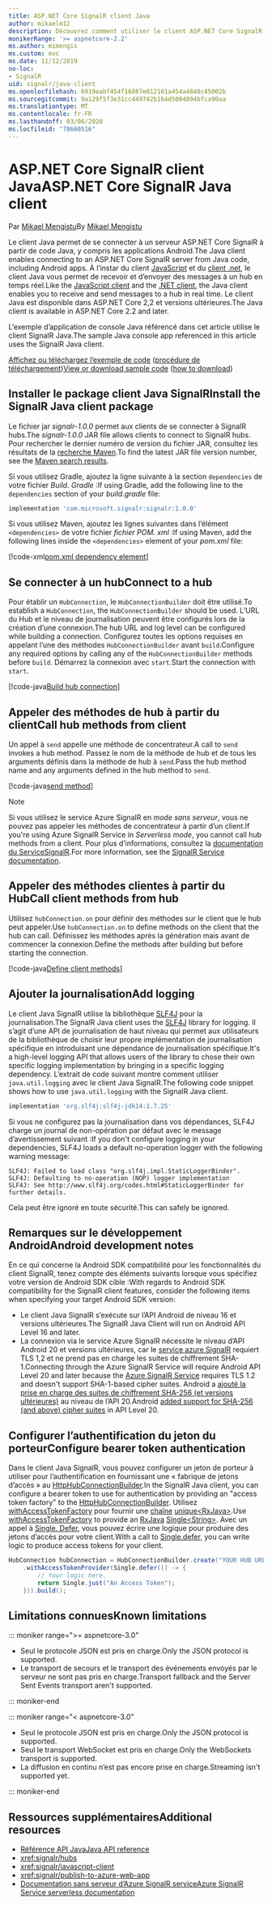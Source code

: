 ```yaml
---
title: ASP.NET Core SignalR client Java
author: mikaelm12
description: Découvrez comment utiliser le client ASP.NET Core SignalR Java.
monikerRange: '>= aspnetcore-2.2'
ms.author: mimengis
ms.custom: mvc
ms.date: 11/12/2019
no-loc:
- SignalR
uid: signalr/java-client
ms.openlocfilehash: 6919eabf454f16887e012161a454a4848c45002b
ms.sourcegitcommit: 9a129f5f3e31cc449742b164d5004894bfca90aa
ms.translationtype: MT
ms.contentlocale: fr-FR
ms.lasthandoff: 03/06/2020
ms.locfileid: "78660516"
---
```

# <a name="aspnet-core-opno-locsignalr-java-client"></a><span data-ttu-id="5144c-103">ASP.NET Core SignalR client Java</span><span class="sxs-lookup"><span data-stu-id="5144c-103">ASP.NET Core SignalR Java client</span></span>

<span data-ttu-id="5144c-104">Par [Mikael Mengistu](https://twitter.com/MikaelM_12)</span><span class="sxs-lookup"><span data-stu-id="5144c-104">By [Mikael Mengistu](https://twitter.com/MikaelM_12)</span></span>

<span data-ttu-id="5144c-105">Le client Java permet de se connecter à un serveur ASP.NET Core SignalR à partir de code Java, y compris les applications Android.</span><span class="sxs-lookup"><span data-stu-id="5144c-105">The Java client enables connecting to an ASP.NET Core SignalR server from Java code, including Android apps.</span></span> <span data-ttu-id="5144c-106">À l’instar du client [JavaScript](xref:signalr/javascript-client) et du [client .net](xref:signalr/dotnet-client), le client Java vous permet de recevoir et d’envoyer des messages à un hub en temps réel.</span><span class="sxs-lookup"><span data-stu-id="5144c-106">Like the [JavaScript client](xref:signalr/javascript-client) and the [.NET client](xref:signalr/dotnet-client), the Java client enables you to receive and send messages to a hub in real time.</span></span> <span data-ttu-id="5144c-107">Le client Java est disponible dans ASP.NET Core 2,2 et versions ultérieures.</span><span class="sxs-lookup"><span data-stu-id="5144c-107">The Java client is available in ASP.NET Core 2.2 and later.</span></span>

<span data-ttu-id="5144c-108">L’exemple d’application de console Java référencé dans cet article utilise le client SignalR Java.</span><span class="sxs-lookup"><span data-stu-id="5144c-108">The sample Java console app referenced in this article uses the SignalR Java client.</span></span>

<span data-ttu-id="5144c-109">[Affichez ou téléchargez l’exemple de code](https://github.com/dotnet/AspNetCore.Docs/tree/master/aspnetcore/signalr/java-client/sample) ([procédure de téléchargement](xref:index#how-to-download-a-sample))</span><span class="sxs-lookup"><span data-stu-id="5144c-109">[View or download sample code](https://github.com/dotnet/AspNetCore.Docs/tree/master/aspnetcore/signalr/java-client/sample) ([how to download](xref:index#how-to-download-a-sample))</span></span>

## <a name="install-the-opno-locsignalr-java-client-package"></a><span data-ttu-id="5144c-110">Installer le package client Java SignalR</span><span class="sxs-lookup"><span data-stu-id="5144c-110">Install the SignalR Java client package</span></span>

<span data-ttu-id="5144c-111">Le fichier jar *signalr-1.0.0* permet aux clients de se connecter à SignalR hubs.</span><span class="sxs-lookup"><span data-stu-id="5144c-111">The *signalr-1.0.0* JAR file allows clients to connect to SignalR hubs.</span></span> <span data-ttu-id="5144c-112">Pour rechercher le dernier numéro de version du fichier JAR, consultez les résultats de la [recherche Maven](https://search.maven.org/search?q=g:com.microsoft.signalr%20AND%20a:signalr).</span><span class="sxs-lookup"><span data-stu-id="5144c-112">To find the latest JAR file version number, see the [Maven search results](https://search.maven.org/search?q=g:com.microsoft.signalr%20AND%20a:signalr).</span></span>

<span data-ttu-id="5144c-113">Si vous utilisez Gradle, ajoutez la ligne suivante à la section `dependencies` de votre fichier *Build. Gradle* :</span><span class="sxs-lookup"><span data-stu-id="5144c-113">If using Gradle, add the following line to the `dependencies` section of your *build.gradle* file:</span></span>

```gradle
implementation 'com.microsoft.signalr:signalr:1.0.0'
```

<span data-ttu-id="5144c-114">Si vous utilisez Maven, ajoutez les lignes suivantes dans l’élément `<dependencies>` de votre fichier *fichier POM. xml* :</span><span class="sxs-lookup"><span data-stu-id="5144c-114">If using Maven, add the following lines inside the `<dependencies>` element of your *pom.xml* file:</span></span>

[!code-xml[pom.xml dependency element](java-client/sample/pom.xml?name=snippet_dependencyElement)]

## <a name="connect-to-a-hub"></a><span data-ttu-id="5144c-115">Se connecter à un hub</span><span class="sxs-lookup"><span data-stu-id="5144c-115">Connect to a hub</span></span>

<span data-ttu-id="5144c-116">Pour établir un `HubConnection`, le `HubConnectionBuilder` doit être utilisé.</span><span class="sxs-lookup"><span data-stu-id="5144c-116">To establish a `HubConnection`, the `HubConnectionBuilder` should be used.</span></span> <span data-ttu-id="5144c-117">L’URL du Hub et le niveau de journalisation peuvent être configurés lors de la création d’une connexion.</span><span class="sxs-lookup"><span data-stu-id="5144c-117">The hub URL and log level can be configured while building a connection.</span></span> <span data-ttu-id="5144c-118">Configurez toutes les options requises en appelant l’une des méthodes `HubConnectionBuilder` avant `build`.</span><span class="sxs-lookup"><span data-stu-id="5144c-118">Configure any required options by calling any of the `HubConnectionBuilder` methods before `build`.</span></span> <span data-ttu-id="5144c-119">Démarrez la connexion avec `start`.</span><span class="sxs-lookup"><span data-stu-id="5144c-119">Start the connection with `start`.</span></span>

[!code-java[Build hub connection](java-client/sample/src/main/java/Chat.java?range=16-17)]

## <a name="call-hub-methods-from-client"></a><span data-ttu-id="5144c-120">Appeler des méthodes de hub à partir du client</span><span class="sxs-lookup"><span data-stu-id="5144c-120">Call hub methods from client</span></span>

<span data-ttu-id="5144c-121">Un appel à `send` appelle une méthode de concentrateur.</span><span class="sxs-lookup"><span data-stu-id="5144c-121">A call to `send` invokes a hub method.</span></span> <span data-ttu-id="5144c-122">Passez le nom de la méthode de hub et de tous les arguments définis dans la méthode de hub à `send`.</span><span class="sxs-lookup"><span data-stu-id="5144c-122">Pass the hub method name and any arguments defined in the hub method to `send`.</span></span>

[!code-java[send method](java-client/sample/src/main/java/Chat.java?range=28)]

> [!NOTE]
> <span data-ttu-id="5144c-123">Si vous utilisez le service Azure SignalR en *mode sans serveur*, vous ne pouvez pas appeler les méthodes de concentrateur à partir d’un client.</span><span class="sxs-lookup"><span data-stu-id="5144c-123">If you're using Azure SignalR Service in *Serverless mode*, you cannot call hub methods from a client.</span></span> <span data-ttu-id="5144c-124">Pour plus d’informations, consultez la [documentation du ServiceSignalR](/azure/azure-signalr/signalr-concept-serverless-development-config).</span><span class="sxs-lookup"><span data-stu-id="5144c-124">For more information, see the [SignalR Service documentation](/azure/azure-signalr/signalr-concept-serverless-development-config).</span></span>

## <a name="call-client-methods-from-hub"></a><span data-ttu-id="5144c-125">Appeler des méthodes clientes à partir du Hub</span><span class="sxs-lookup"><span data-stu-id="5144c-125">Call client methods from hub</span></span>

<span data-ttu-id="5144c-126">Utilisez `hubConnection.on` pour définir des méthodes sur le client que le hub peut appeler.</span><span class="sxs-lookup"><span data-stu-id="5144c-126">Use `hubConnection.on` to define methods on the client that the hub can call.</span></span> <span data-ttu-id="5144c-127">Définissez les méthodes après la génération mais avant de commencer la connexion.</span><span class="sxs-lookup"><span data-stu-id="5144c-127">Define the methods after building but before starting the connection.</span></span>

[!code-java[Define client methods](java-client/sample/src/main/java/Chat.java?range=19-21)]

## <a name="add-logging"></a><span data-ttu-id="5144c-128">Ajouter la journalisation</span><span class="sxs-lookup"><span data-stu-id="5144c-128">Add logging</span></span>

<span data-ttu-id="5144c-129">Le client Java SignalR utilise la bibliothèque [SLF4J](https://www.slf4j.org/) pour la journalisation.</span><span class="sxs-lookup"><span data-stu-id="5144c-129">The SignalR Java client uses the [SLF4J](https://www.slf4j.org/) library for logging.</span></span> <span data-ttu-id="5144c-130">Il s’agit d’une API de journalisation de haut niveau qui permet aux utilisateurs de la bibliothèque de choisir leur propre implémentation de journalisation spécifique en introduisant une dépendance de journalisation spécifique.</span><span class="sxs-lookup"><span data-stu-id="5144c-130">It's a high-level logging API that allows users of the library to chose their own specific logging implementation by bringing in a specific logging dependency.</span></span> <span data-ttu-id="5144c-131">L’extrait de code suivant montre comment utiliser `java.util.logging` avec le client Java SignalR.</span><span class="sxs-lookup"><span data-stu-id="5144c-131">The following code snippet shows how to use `java.util.logging` with the SignalR Java client.</span></span>

```gradle
implementation 'org.slf4j:slf4j-jdk14:1.7.25'
```

<span data-ttu-id="5144c-132">Si vous ne configurez pas la journalisation dans vos dépendances, SLF4J charge un journal de non-opération par défaut avec le message d’avertissement suivant :</span><span class="sxs-lookup"><span data-stu-id="5144c-132">If you don't configure logging in your dependencies, SLF4J loads a default no-operation logger with the following warning message:</span></span>

```
SLF4J: Failed to load class "org.slf4j.impl.StaticLoggerBinder".
SLF4J: Defaulting to no-operation (NOP) logger implementation
SLF4J: See http://www.slf4j.org/codes.html#StaticLoggerBinder for further details.
```

<span data-ttu-id="5144c-133">Cela peut être ignoré en toute sécurité.</span><span class="sxs-lookup"><span data-stu-id="5144c-133">This can safely be ignored.</span></span>

## <a name="android-development-notes"></a><span data-ttu-id="5144c-134">Remarques sur le développement Android</span><span class="sxs-lookup"><span data-stu-id="5144c-134">Android development notes</span></span>

<span data-ttu-id="5144c-135">En ce qui concerne la Android SDK compatibilité pour les fonctionnalités du client SignalR, tenez compte des éléments suivants lorsque vous spécifiez votre version de Android SDK cible :</span><span class="sxs-lookup"><span data-stu-id="5144c-135">With regards to Android SDK compatibility for the SignalR client features, consider the following items when specifying your target Android SDK version:</span></span>

* <span data-ttu-id="5144c-136">Le client Java SignalR s’exécute sur l’API Android de niveau 16 et versions ultérieures.</span><span class="sxs-lookup"><span data-stu-id="5144c-136">The SignalR Java Client will run on Android API Level 16 and later.</span></span>
* <span data-ttu-id="5144c-137">La connexion via le service Azure SignalR nécessite le niveau d’API Android 20 et versions ultérieures, car le [service azure SignalR](/azure/azure-signalr/signalr-overview) requiert TLS 1,2 et ne prend pas en charge les suites de chiffrement SHA-1.</span><span class="sxs-lookup"><span data-stu-id="5144c-137">Connecting through the Azure SignalR Service will require Android API Level 20 and later because the [Azure SignalR Service](/azure/azure-signalr/signalr-overview) requires TLS 1.2 and doesn't support SHA-1-based cipher suites.</span></span> <span data-ttu-id="5144c-138">Android a [ajouté la prise en charge des suites de chiffrement SHA-256 (et versions ultérieures)](https://developer.android.com/reference/javax/net/ssl/SSLSocket) au niveau de l’API 20.</span><span class="sxs-lookup"><span data-stu-id="5144c-138">Android [added support for SHA-256 (and above) cipher suites](https://developer.android.com/reference/javax/net/ssl/SSLSocket) in API Level 20.</span></span>

## <a name="configure-bearer-token-authentication"></a><span data-ttu-id="5144c-139">Configurer l’authentification du jeton du porteur</span><span class="sxs-lookup"><span data-stu-id="5144c-139">Configure bearer token authentication</span></span>

<span data-ttu-id="5144c-140">Dans le client Java SignalR, vous pouvez configurer un jeton de porteur à utiliser pour l’authentification en fournissant une « fabrique de jetons d’accès » au [HttpHubConnectionBuilder](/java/api/com.microsoft.signalr._http_hub_connection_builder?view=aspnet-signalr-java).</span><span class="sxs-lookup"><span data-stu-id="5144c-140">In the SignalR Java client, you can configure a bearer token to use for authentication by providing an "access token factory" to the [HttpHubConnectionBuilder](/java/api/com.microsoft.signalr._http_hub_connection_builder?view=aspnet-signalr-java).</span></span> <span data-ttu-id="5144c-141">Utilisez [withAccessTokenFactory](/java/api/com.microsoft.signalr._http_hub_connection_builder.withaccesstokenprovider?view=aspnet-signalr-java#com_microsoft_signalr__http_hub_connection_builder_withAccessTokenProvider_Single_String__) pour fournir une [chaîne](https://github.com/ReactiveX/RxJava) [unique\<RxJava>](https://reactivex.io/documentation/single.html).</span><span class="sxs-lookup"><span data-stu-id="5144c-141">Use [withAccessTokenFactory](/java/api/com.microsoft.signalr._http_hub_connection_builder.withaccesstokenprovider?view=aspnet-signalr-java#com_microsoft_signalr__http_hub_connection_builder_withAccessTokenProvider_Single_String__) to provide an [RxJava](https://github.com/ReactiveX/RxJava) [Single\<String>](https://reactivex.io/documentation/single.html).</span></span> <span data-ttu-id="5144c-142">Avec un appel à [Single. Defer](https://reactivex.io/RxJava/javadoc/io/reactivex/Single.html#defer-java.util.concurrent.Callable-), vous pouvez écrire une logique pour produire des jetons d’accès pour votre client.</span><span class="sxs-lookup"><span data-stu-id="5144c-142">With a call to [Single.defer](https://reactivex.io/RxJava/javadoc/io/reactivex/Single.html#defer-java.util.concurrent.Callable-), you can write logic to produce access tokens for your client.</span></span>

```java
HubConnection hubConnection = HubConnectionBuilder.create("YOUR HUB URL HERE")
    .withAccessTokenProvider(Single.defer(() -> {
        // Your logic here.
        return Single.just("An Access Token");
    })).build();
```

## <a name="known-limitations"></a><span data-ttu-id="5144c-143">Limitations connues</span><span class="sxs-lookup"><span data-stu-id="5144c-143">Known limitations</span></span>

::: moniker range=">= aspnetcore-3.0"

* <span data-ttu-id="5144c-144">Seul le protocole JSON est pris en charge.</span><span class="sxs-lookup"><span data-stu-id="5144c-144">Only the JSON protocol is supported.</span></span>
* <span data-ttu-id="5144c-145">Le transport de secours et le transport des événements envoyés par le serveur ne sont pas pris en charge.</span><span class="sxs-lookup"><span data-stu-id="5144c-145">Transport fallback and the Server Sent Events transport aren't supported.</span></span>

::: moniker-end

::: moniker range="< aspnetcore-3.0"

* <span data-ttu-id="5144c-146">Seul le protocole JSON est pris en charge.</span><span class="sxs-lookup"><span data-stu-id="5144c-146">Only the JSON protocol is supported.</span></span>
* <span data-ttu-id="5144c-147">Seul le transport WebSocket est pris en charge.</span><span class="sxs-lookup"><span data-stu-id="5144c-147">Only the WebSockets transport is supported.</span></span>
* <span data-ttu-id="5144c-148">La diffusion en continu n’est pas encore prise en charge.</span><span class="sxs-lookup"><span data-stu-id="5144c-148">Streaming isn't supported yet.</span></span>

::: moniker-end

## <a name="additional-resources"></a><span data-ttu-id="5144c-149">Ressources supplémentaires</span><span class="sxs-lookup"><span data-stu-id="5144c-149">Additional resources</span></span>

* [<span data-ttu-id="5144c-150">Référence API Java</span><span class="sxs-lookup"><span data-stu-id="5144c-150">Java API reference</span></span>](/java/api/com.microsoft.signalr?view=aspnet-signalr-java)
* <xref:signalr/hubs>
* <xref:signalr/javascript-client>
* <xref:signalr/publish-to-azure-web-app>
* <span data-ttu-id="5144c-151">[Documentation sans serveur d’Azure SignalR service](/azure/azure-signalr/signalr-concept-serverless-development-config)</span><span class="sxs-lookup"><span data-stu-id="5144c-151">[Azure SignalR Service serverless documentation](/azure/azure-signalr/signalr-concept-serverless-development-config)</span></span>
